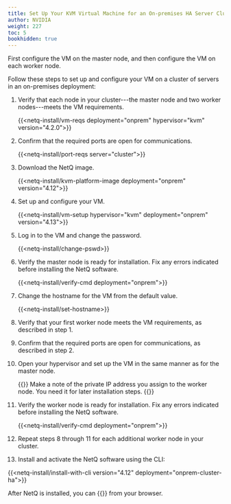 ```yaml
---
title: Set Up Your KVM Virtual Machine for an On-premises HA Server Cluster
author: NVIDIA
weight: 227
toc: 5
bookhidden: true
---
```

First configure the VM on the master node, and then configure the VM on each worker node.

Follow these steps to set up and configure your VM on a cluster of servers in an on-premises deployment:

1. Verify that each node in your cluster---the master node and two worker nodes---meets the VM requirements.

    {{<netq-install/vm-reqs deployment="onprem" hypervisor="kvm" version="4.2.0">}}

2. Confirm that the required ports are open for communications.

    {{<netq-install/port-reqs server="cluster">}}

3. Download the NetQ image.

    {{<netq-install/kvm-platform-image deployment="onprem" version="4.12">}}

4. Set up and configure your VM.

    {{<netq-install/vm-setup hypervisor="kvm" deployment="onprem" version="4.13">}}

5. Log in to the VM and change the password.

    {{<netq-install/change-pswd>}}
6. Verify the master node is ready for installation. Fix any errors indicated before installing the NetQ software.

    {{<netq-install/verify-cmd deployment="onprem">}}

7. Change the hostname for the VM from the default value.

    {{<netq-install/set-hostname>}}

8. Verify that your first worker node meets the VM requirements, as described in step 1.

9. Confirm that the required ports are open for communications, as described in step 2.

10. Open your hypervisor and set up the VM in the same manner as for the master node.

    {{<notice note>}}
Make a note of the private IP address you assign to the worker node. You need it for later installation steps.
    {{</notice>}}

11. Verify the worker node is ready for installation. Fix any errors indicated before installing the NetQ software.

    {{<netq-install/verify-cmd deployment="onprem">}}

12. Repeat steps 8 through 11 for each additional worker node in your cluster.

13. Install and activate the NetQ software using the CLI:

{{<netq-install/install-with-cli version="4.12" deployment="onprem-cluster-ha">}}

After NetQ is installed, you can {{<link title="Access the NetQ UI" text="log in to NetQ">}} from your browser.
